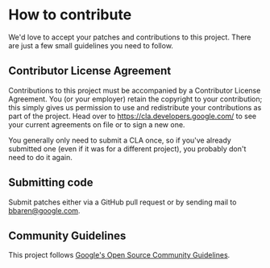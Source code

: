 How to contribute
=================

We'd love to accept your patches and contributions to this project. There are
just a few small guidelines you need to follow.


Contributor License Agreement
-----------------------------

Contributions to this project must be accompanied by a Contributor License
Agreement. You (or your employer) retain the copyright to your contribution;
this simply gives us permission to use and redistribute your contributions as
part of the project. Head over to <https://cla.developers.google.com/> to see
your current agreements on file or to sign a new one.

You generally only need to submit a CLA once, so if you've already submitted one
(even if it was for a different project), you probably don't need to do it
again.


Submitting code
---------------

Submit patches either via a GitHub pull request or by sending mail to
bbaren@google.com.


Community Guidelines
--------------------

This project follows
[Google's Open Source Community Guidelines](https://opensource.google.com/conduct/).
